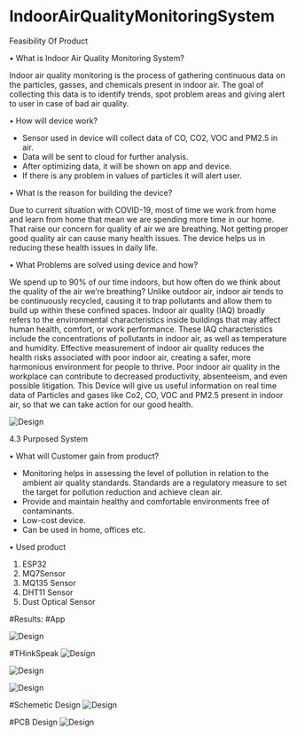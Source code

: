 # IndoorAirQualityMonitoringSystem      

Feasibility Of Product

•	What is Indoor Air Quality Monitoring System?

Indoor air quality monitoring is the process of gathering continuous data on the particles, gasses, and chemicals present in indoor air. The goal of collecting this data is to identify trends, spot problem areas and giving alert to user in case of bad air quality.

•	How will device work?

-	Sensor used in device will collect data of CO, CO2, VOC and PM2.5 in air.
-	Data will be sent to cloud for further analysis.
-	After optimizing data, it will be shown on app and device.
-	If there is any problem in values of particles it will alert user.


•	What is the reason for building the device?

Due to current situation with COVID-19, most of time we work from home and learn from home that mean we are spending more time in our home. That raise our concern for quality of air we are breathing. Not getting proper good quality air can cause many health issues.  The device helps us in reducing these health issues in daily life.

•	What Problems are solved using device and how?

We spend up to 90% of our time indoors, but how often do we think about the quality of the air we’re breathing? Unlike outdoor air, indoor air tends to be continuously recycled, causing it to trap pollutants and allow them to build up within these confined spaces. Indoor air quality (IAQ) broadly refers to the environmental characteristics inside buildings that may affect human health, comfort, or work performance. These IAQ characteristics include the concentrations of pollutants in indoor air, as well as temperature and humidity. Effective measurement of indoor air quality reduces the health risks associated with poor indoor air, creating a safer, more harmonious environment for people to thrive.
Poor indoor air quality in the workplace can contribute to decreased productivity, absenteeism, and even possible litigation. 
This Device will give us useful information on real time data of Particles and gases like Co2, CO, VOC and PM2.5 present in indoor air, so that we can take action for our good health.

![Design](https://user-images.githubusercontent.com/82890150/173240482-f8b1e50e-433c-48f9-a3b1-d5cd8934cac9.JPG)


 4.3 Purposed System

•	What will Customer gain from product?

-	Monitoring helps in assessing the level of pollution in relation to the ambient air quality standards. Standards are a regulatory measure to set the target         for pollution reduction and achieve clean air.
-	Provide and maintain healthy and comfortable environments free of contaminants.
-	Low-cost device.
-	Can be used in home, offices etc.

•	Used product

1.	ESP32	
2.	MQ7Sensor	
3.	MQ135 Sensor	
4.	DHT11 Sensor	
5.	Dust Optical Sensor	

#Results:
#App

![Design](https://user-images.githubusercontent.com/82890150/173240730-22253738-97a9-4d26-97c2-59d105a59829.JPG)

#THinkSpeak 
![Design](https://user-images.githubusercontent.com/82890150/173240757-eaa10628-6e97-46c5-b027-dd6c6b74005b.JPG)

![Design](https://user-images.githubusercontent.com/82890150/173240791-496eeab9-72de-4a75-b49f-9c29124aafab.JPG)

![Design](https://user-images.githubusercontent.com/82890150/173240806-c4972eab-1cdc-4735-a535-8b45e4d2aaac.JPG)

#Schemetic Design
![Design](https://user-images.githubusercontent.com/82890150/173241231-72e153ed-f84b-4f72-94d8-c1ea71d4f17e.JPG)

#PCB Design
![Design](https://user-images.githubusercontent.com/82890150/173241247-edb3d8c9-b0c1-455a-b9f7-b6d17da9b18d.JPG)
